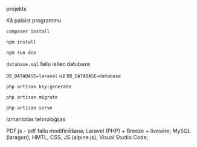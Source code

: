 projekts

Kā palaist programmu

`composer install`

`npm install`

`npm run dev`

`database.sql` failu ieliec datubaze

`DB_DATABASE=laravel` uz `DB_DATABASE=database`

`php artisan key:generate`

`php artisan migrate`

`php artisan serve`

Izmantotās tehnoloģijas

PDF.js - pdf failu modificēšana;
Laravel (PHP) + Breeze + livewire;
MySQL (laragon);
HMTL, CSS, JS (alpine.js);
Visual Studio Code;
